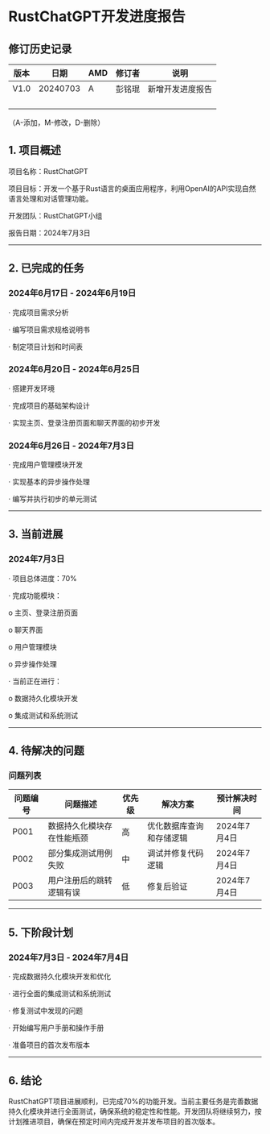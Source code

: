 # RustChatGPT开发进度报告

## 修订历史记录

| 版本 | 日期     | AMD  | 修订者 | 说明             |
| ---- | -------- | ---- | ------ | ---------------- |
| V1.0 | 20240703 | A    | 彭铭琨 | 新增开发进度报告 |
|      |          |      |        |                  |
|      |          |      |        |                  |
|      |          |      |        |                  |
|      |          |      |        |                  |

（A-添加，M-修改，D-删除）

## 1. 项目概述

项目名称：RustChatGPT

项目目标：开发一个基于Rust语言的桌面应用程序，利用OpenAI的API实现自然语言处理和对话管理功能。

开发团队：RustChatGPT小组

报告日期：2024年7月3日



------



## 2. 已完成的任务

### 2024年6月17日 - 2024年6月19日

· 完成项目需求分析

· 编写项目需求规格说明书

· 制定项目计划和时间表

### 2024年6月20日 - 2024年6月25日

· 搭建开发环境

· 完成项目的基础架构设计

· 实现主页、登录注册页面和聊天界面的初步开发

### 2024年6月26日 - 2024年7月3日

· 完成用户管理模块开发

· 实现基本的异步操作处理

· 编写并执行初步的单元测试



------



## 3. 当前进展

### 2024年7月3日

· 项目总体进度：70%

· 完成功能模块：

o 主页、登录注册页面

o 聊天界面

o 用户管理模块

o 异步操作处理

· 当前正在进行：

o 数据持久化模块开发

o 集成测试和系统测试



------



## 4. 待解决的问题

### 问题列表

| 问题编号 | 问题描述                   | 优先级 | 解决方案                 | 预计解决时间 |
| -------- | -------------------------- | ------ | ------------------------ | ------------ |
| P001     | 数据持久化模块存在性能瓶颈 | 高     | 优化数据库查询和存储逻辑 | 2024年7月4日 |
| P002     | 部分集成测试用例失败       | 中     | 调试并修复代码逻辑       | 2024年7月4日 |
| P003     | 用户注册后的跳转逻辑有误   | 低     | 修复后验证               | 2024年7月4日 |



------



## 5. 下阶段计划

### 2024年7月3日 - 2024年7月4日

· 完成数据持久化模块开发和优化

· 进行全面的集成测试和系统测试

· 修复测试中发现的问题

· 开始编写用户手册和操作手册

· 准备项目的首次发布版本



------



## 6. 结论

RustChatGPT项目进展顺利，已完成70%的功能开发。当前主要任务是完善数据持久化模块并进行全面测试，确保系统的稳定性和性能。开发团队将继续努力，按计划推进项目，确保在预定时间内完成开发并发布项目的首次版本。